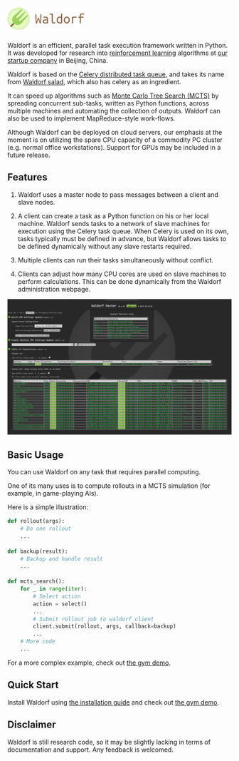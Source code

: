 # ![Waldorf](docs/figures/WaldorfLogo.png)

Waldorf is an efficient, parallel task execution framework written in Python.
It was developed for research into [reinforcement learning](https://en.wikipedia.org/wiki/Reinforcement_learning)
algorithms at [our startup company](http://www.levelup.ai/) in Beijing, China.

Waldorf is based on the [Celery distributed task queue](https://github.com/celery/celery),
and takes its name from [Waldorf salad](https://en.wikipedia.org/wiki/Waldorf_salad),
which also has celery as an ingredient.

It can speed up algorithms such as [Monte Carlo Tree Search (MCTS)](https://en.wikipedia.org/wiki/Monte_Carlo_tree_search) by
spreading concurrent sub-tasks, written as Python functions, across multiple
machines and automating the collection of outputs. Waldorf can also be used
to implement MapReduce-style work-flows.

Although Waldorf can be deployed on cloud servers, our emphasis at the moment
is on utilizing the spare CPU capacity of a commodity PC cluster (e.g. normal
office workstations). Support for GPUs may be included in a future release.

## Features

1. Waldorf uses a master node to pass messages between a client and
slave nodes.

2. A client can create a task as a Python function on his or her local machine.
Waldorf sends tasks to a network of slave machines for execution using the
Celery task queue. When Celery is used on its own, tasks typically must be
defined in advance, but Waldorf allows tasks to be defined dynamically
without any slave restarts required.

3. Multiple clients can run their tasks simultaneously without conflict.

4. Clients can adjust how many CPU cores are used on slave machines to
perform calculations. This can be done dynamically from the Waldorf
administration webpage.

![Screenshot of Waldorf admin webpage](docs/figures/waldorf_admin_webpage.png)

## Basic Usage

You can use Waldorf on any task that requires parallel computing.

One of its many uses is to compute rollouts in a MCTS simulation (for
example, in game-playing AIs).

Here is a simple illustration:

```python
def rollout(args):
    # Do one rollout
    ...

def backup(result):
    # Backup and handle result
    ...

def mcts_search():
    for _ in range(iter):
        # Select action
        action = select()
        ...
        # Submit rollout job to waldorf client
        client.submit(rollout, args, callback=backup)
        ...
    # More code
    ...
```

For a more complex example, check out [the gym demo](example/gym_demo.py).

## Quick Start

Install Waldorf using [the installation guide](docs/installation.md) and
check out [the gym demo](example/gym_demo.py).

## Disclaimer

Waldorf is still research code, so it may be slightly lacking in terms of
documentation and support. Any feedback is welcomed.
